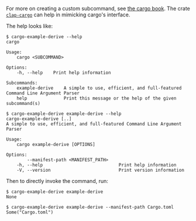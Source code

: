 For more on creating a custom subcommand, see [the cargo
book](https://doc.rust-lang.org/cargo/reference/external-tools.html#custom-subcommands).
The crate [`clap-cargo`](https://github.com/crate-ci/clap-cargo) can help in
mimicking cargo's interface.

The help looks like:
```console
$ cargo-example-derive --help
cargo 

Usage:
    cargo <SUBCOMMAND>

Options:
    -h, --help    Print help information

Subcommands:
    example-derive    A simple to use, efficient, and full-featured Command Line Argument Parser
    help              Print this message or the help of the given subcommand(s)

$ cargo-example-derive example-derive --help
cargo-example-derive [..]
A simple to use, efficient, and full-featured Command Line Argument Parser

Usage:
    cargo example-derive [OPTIONS]

Options:
        --manifest-path <MANIFEST_PATH>    
    -h, --help                             Print help information
    -V, --version                          Print version information

```

Then to directly invoke the command, run:
```console
$ cargo-example-derive example-derive
None

$ cargo-example-derive example-derive --manifest-path Cargo.toml
Some("Cargo.toml")

```

